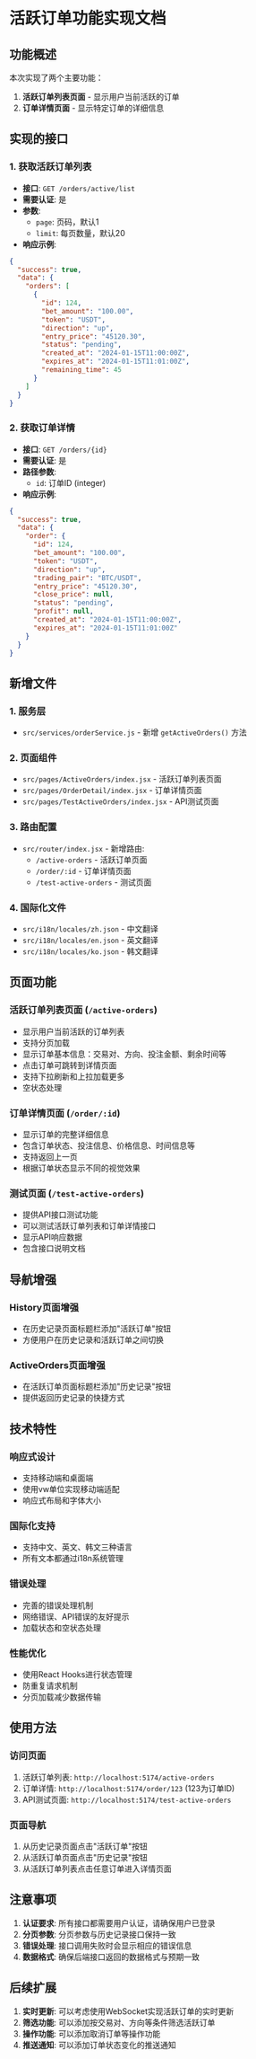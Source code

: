 # 活跃订单功能实现文档

## 功能概述

本次实现了两个主要功能：
1. **活跃订单列表页面** - 显示用户当前活跃的订单
2. **订单详情页面** - 显示特定订单的详细信息

## 实现的接口

### 1. 获取活跃订单列表
- **接口**: `GET /orders/active/list`
- **需要认证**: 是
- **参数**: 
  - `page`: 页码，默认1
  - `limit`: 每页数量，默认20
- **响应示例**:
```json
{
  "success": true,
  "data": {
    "orders": [
      {
        "id": 124,
        "bet_amount": "100.00",
        "token": "USDT",
        "direction": "up",
        "entry_price": "45120.30",
        "status": "pending",
        "created_at": "2024-01-15T11:00:00Z",
        "expires_at": "2024-01-15T11:01:00Z",
        "remaining_time": 45
      }
    ]
  }
}
```

### 2. 获取订单详情
- **接口**: `GET /orders/{id}`
- **需要认证**: 是
- **路径参数**: 
  - `id`: 订单ID (integer)
- **响应示例**:
```json
{
  "success": true,
  "data": {
    "order": {
      "id": 124,
      "bet_amount": "100.00",
      "token": "USDT",
      "direction": "up",
      "trading_pair": "BTC/USDT",
      "entry_price": "45120.30",
      "close_price": null,
      "status": "pending",
      "profit": null,
      "created_at": "2024-01-15T11:00:00Z",
      "expires_at": "2024-01-15T11:01:00Z"
    }
  }
}
```

## 新增文件

### 1. 服务层
- `src/services/orderService.js` - 新增 `getActiveOrders()` 方法

### 2. 页面组件
- `src/pages/ActiveOrders/index.jsx` - 活跃订单列表页面
- `src/pages/OrderDetail/index.jsx` - 订单详情页面
- `src/pages/TestActiveOrders/index.jsx` - API测试页面

### 3. 路由配置
- `src/router/index.jsx` - 新增路由:
  - `/active-orders` - 活跃订单页面
  - `/order/:id` - 订单详情页面
  - `/test-active-orders` - 测试页面

### 4. 国际化文件
- `src/i18n/locales/zh.json` - 中文翻译
- `src/i18n/locales/en.json` - 英文翻译
- `src/i18n/locales/ko.json` - 韩文翻译

## 页面功能

### 活跃订单列表页面 (`/active-orders`)
- 显示用户当前活跃的订单列表
- 支持分页加载
- 显示订单基本信息：交易对、方向、投注金额、剩余时间等
- 点击订单可跳转到详情页面
- 支持下拉刷新和上拉加载更多
- 空状态处理

### 订单详情页面 (`/order/:id`)
- 显示订单的完整详细信息
- 包含订单状态、投注信息、价格信息、时间信息等
- 支持返回上一页
- 根据订单状态显示不同的视觉效果

### 测试页面 (`/test-active-orders`)
- 提供API接口测试功能
- 可以测试活跃订单列表和订单详情接口
- 显示API响应数据
- 包含接口说明文档

## 导航增强

### History页面增强
- 在历史记录页面标题栏添加"活跃订单"按钮
- 方便用户在历史记录和活跃订单之间切换

### ActiveOrders页面增强
- 在活跃订单页面标题栏添加"历史记录"按钮
- 提供返回历史记录的快捷方式

## 技术特性

### 响应式设计
- 支持移动端和桌面端
- 使用vw单位实现移动端适配
- 响应式布局和字体大小

### 国际化支持
- 支持中文、英文、韩文三种语言
- 所有文本都通过i18n系统管理

### 错误处理
- 完善的错误处理机制
- 网络错误、API错误的友好提示
- 加载状态和空状态处理

### 性能优化
- 使用React Hooks进行状态管理
- 防重复请求机制
- 分页加载减少数据传输

## 使用方法

### 访问页面
1. 活跃订单列表: `http://localhost:5174/active-orders`
2. 订单详情: `http://localhost:5174/order/123` (123为订单ID)
3. API测试页面: `http://localhost:5174/test-active-orders`

### 页面导航
1. 从历史记录页面点击"活跃订单"按钮
2. 从活跃订单页面点击"历史记录"按钮
3. 从活跃订单列表点击任意订单进入详情页面

## 注意事项

1. **认证要求**: 所有接口都需要用户认证，请确保用户已登录
2. **分页参数**: 分页参数与历史记录接口保持一致
3. **错误处理**: 接口调用失败时会显示相应的错误信息
4. **数据格式**: 确保后端接口返回的数据格式与预期一致

## 后续扩展

1. **实时更新**: 可以考虑使用WebSocket实现活跃订单的实时更新
2. **筛选功能**: 可以添加按交易对、方向等条件筛选活跃订单
3. **操作功能**: 可以添加取消订单等操作功能
4. **推送通知**: 可以添加订单状态变化的推送通知

